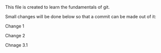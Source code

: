 This file is created to learn the fundamentals of git. 

Small changes will be done below so that a commit can be made out of it:

Change 1

Change 2

Chnage 3.1
